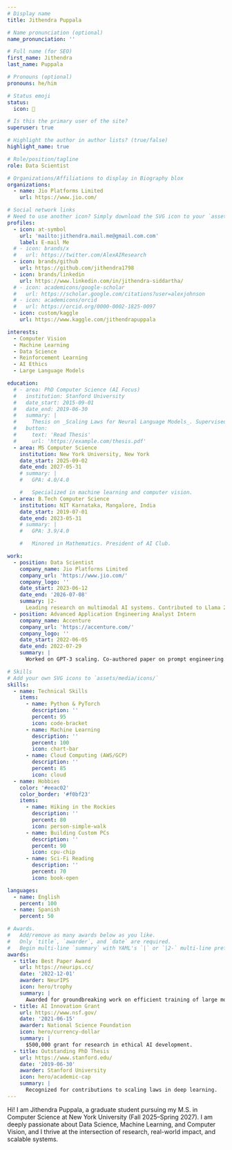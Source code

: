 ```yaml
---
# Display name
title: Jithendra Puppala

# Name pronunciation (optional)
name_pronunciation: ''

# Full name (for SEO)
first_name: Jithendra
last_name: Puppala

# Pronouns (optional)
pronouns: he/him

# Status emoji
status:
  icon: 🚀

# Is this the primary user of the site?
superuser: true

# Highlight the author in author lists? (true/false)
highlight_name: true

# Role/position/tagline
role: Data Scientist

# Organizations/Affiliations to display in Biography blox
organizations:
  - name: Jio Platforms Limited
    url: https://www.jio.com/

# Social network links
# Need to use another icon? Simply download the SVG icon to your `assets/media/icons/` folder.
profiles:
  - icon: at-symbol
    url: 'mailto:jithendra.mail.me@gmail.com.com'
    label: E-mail Me
  # - icon: brands/x
  #   url: https://twitter.com/AlexAIResearch
  - icon: brands/github
    url: https://github.com/jithendra1798
  - icon: brands/linkedin
    url: https://www.linkedin.com/in/jithendra-siddartha/
  # - icon: academicons/google-scholar
  #   url: https://scholar.google.com/citations?user=alexjohnson
  # - icon: academicons/orcid
  #   url: https://orcid.org/0000-0002-1825-0097
  - icon: custom/kaggle
    url: https://www.kaggle.com/jithendrapuppala

interests:
  - Computer Vision
  - Machine Learning
  - Data Science
  - Reinforcement Learning
  - AI Ethics
  - Large Language Models

education:
  # - area: PhD Computer Science (AI Focus)
  #   institution: Stanford University
  #   date_start: 2015-09-01
  #   date_end: 2019-06-30
  #   summary: |
  #     Thesis on _Scaling Laws for Neural Language Models_. Supervised by Prof. Andrew Ng. Published 5 papers in NeurIPS and ICML, with 2 best paper awards.
  #   button:
  #     text: 'Read Thesis'
  #     url: 'https://example.com/thesis.pdf'
  - area: MS Computer Science
    institution: New York University, New York
    date_start: 2025-09-02
    date_end: 2027-05-31
    # summary: |
    #   GPA: 4.0/4.0

    #   Specialized in machine learning and computer vision.
  - area: B.Tech Computer Science
    institution: NIT Karnataka, Mangalore, India
    date_start: 2019-07-01
    date_end: 2023-05-31
    # summary: |
    #   GPA: 3.9/4.0

    #   Minored in Mathematics. President of AI Club.

work:
  - position: Data Scientist
    company_name: Jio Platforms Limited
    company_url: 'https://www.jio.com/'
    company_logo: ''
    date_start: 2023-06-12
    date_end: '2026-07-08'
    summary: |2-
      Leading research on multimodal AI systems. Contributed to Llama 2 and other open-source models. 50+ citations in 3 years.
  - position: Advanced Application Engineering Analyst Intern
    company_name: Accenture
    company_url: 'https://accenture.com/'
    company_logo: ''
    date_start: 2022-06-05
    date_end: 2022-07-29
    summary: |
      Worked on GPT-3 scaling. Co-authored paper on prompt engineering.

# Skills
# Add your own SVG icons to `assets/media/icons/`
skills:
  - name: Technical Skills
    items:
      - name: Python & PyTorch
        description: ''
        percent: 95
        icon: code-bracket
      - name: Machine Learning
        description: ''
        percent: 100
        icon: chart-bar
      - name: Cloud Computing (AWS/GCP)
        description: ''
        percent: 85
        icon: cloud
  - name: Hobbies
    color: '#eeac02'
    color_border: '#f0bf23'
    items:
      - name: Hiking in the Rockies
        description: ''
        percent: 80
        icon: person-simple-walk
      - name: Building Custom PCs
        description: ''
        percent: 90
        icon: cpu-chip
      - name: Sci-Fi Reading
        description: ''
        percent: 70
        icon: book-open

languages:
  - name: English
    percent: 100
  - name: Spanish
    percent: 50

# Awards.
#   Add/remove as many awards below as you like.
#   Only `title`, `awarder`, and `date` are required.
#   Begin multi-line `summary` with YAML's `|` or `|2-` multi-line prefix and indent 2 spaces below.
awards:
  - title: Best Paper Award
    url: https://neurips.cc/
    date: '2022-12-01'
    awarder: NeurIPS
    icon: hero/trophy
    summary: |
      Awarded for groundbreaking work on efficient training of large models.
  - title: AI Innovation Grant
    url: https://www.nsf.gov/
    date: '2021-06-15'
    awarder: National Science Foundation
    icon: hero/currency-dollar
    summary: |
      $500,000 grant for research in ethical AI development.
  - title: Outstanding PhD Thesis
    url: https://www.stanford.edu/
    date: '2019-06-30'
    awarder: Stanford University
    icon: hero/academic-cap
    summary: |
      Recognized for contributions to scaling laws in deep learning.
---
```


Hi! I am Jithendra Puppala, a graduate student pursuing my M.S. in Computer Science at New York University (Fall 2025–Spring 2027). I am deeply passionate about Data Science, Machine Learning, and Computer Vision, and I thrive at the intersection of research, real-world impact, and scalable systems.
